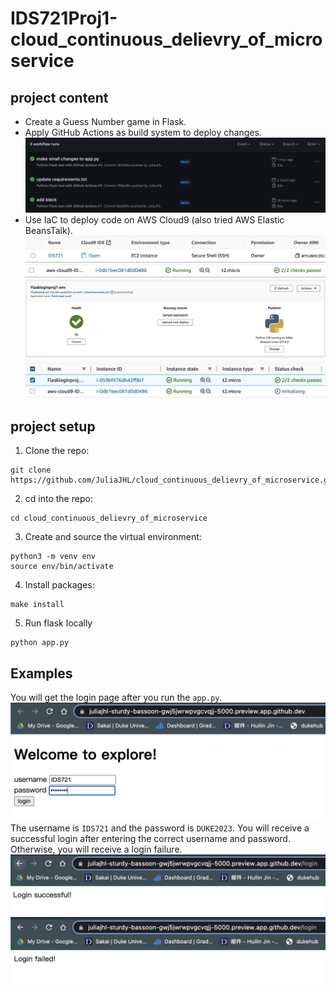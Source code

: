 # IDS721Proj1-cloud_continuous_delievry_of_microservice
## project content
* Create a Guess Number game in Flask.
* Apply GitHub Actions as build system to deploy changes.
![actions](https://github.com/JuliaJHL/imgs_readme/blob/main/actions.png)
* Use IaC to deploy code on AWS Cloud9 (also tried AWS Elastic BeansTalk).
![cloud9](https://github.com/JuliaJHL/imgs_readme/blob/main/cloud9.png)
![one](https://github.com/JuliaJHL/imgs_readme/blob/main/one.png)
![benas](https://github.com/JuliaJHL/imgs_readme/blob/main/beans.png)
![all](https://github.com/JuliaJHL/imgs_readme/blob/main/all.png)

## project setup
1. Clone the repo:
```
git clone https://github.com/JuliaJHL/cloud_continuous_delievry_of_microservice.git
```
2. cd into the repo:
```
cd cloud_continuous_delievry_of_microservice
```
3. Create and source the virtual environment:
```
python3 -m venv env
source env/bin/activate
```
4. Install packages:
```
make install
```
5. Run flask locally
```
python app.py
```

## Examples
You will get the login page after you run the `app.py`.
![login](https://github.com/JuliaJHL/imgs_readme/blob/main/enter.png)
The username is `IDS721` and the password is `DUKE2023`. You will receive a successful login after entering the correct username and password. Otherwise, you will receive a login failure.
![success](https://github.com/JuliaJHL/imgs_readme/blob/main/success.png)
![fail](https://github.com/JuliaJHL/imgs_readme/blob/main/fail.png)
